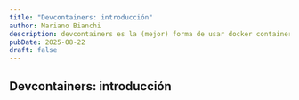 ```yaml
---
title: "Devcontainers: introducción"
author: Mariano Bianchi
description: devcontainers es la (mejor) forma de usar docker containers para desarrollo de software local. En este post trataré de explicar lo básico para comenzar a usarlos y tratar de sacarle el máximo provecho con la mínima configuración posible.
pubDate: 2025-08-22
draft: false
---
```


## Devcontainers: introducción
